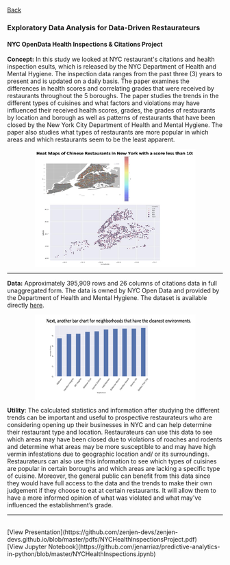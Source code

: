 [Back](https://zenjen-devs.github.io)

### Exploratory Data Analysis for Data-Driven Restaurateurs
#### NYC OpenData Health Inspections & Citations Project

**Concept:** In this study we looked at NYC restaurant's citations and health inspection esults, which is released by the NYC Department of Health and Mental Hygiene. The inspection data ranges from the past three (3) years to present and is updated on a daily basis. The paper examines the differences in health scores and correlating grades that were received by restaurants throughout the 5 boroughs. 
  The paper studies the trends in the different types of cuisines and what factors and violations may have influenced their received health scores, grades, the grades of restaurants by location and borough as well as patterns of restaurants that have been closed by the New York City Department of Health and Mental Hygiene. The paper also studies what types of restaurants are more popular in which areas and which restaurants seem to be the least apparent.

<p align="center">
<img align="center" src="images/nychealthinspectiondata1.png?raw=true" height="275" width="375"/>
  </p>

---

**Data:** Approximately 395,909 rows and 26 columns of citations data in full unaggregated form. The data is owned by NYC Open Data and provided by the Department of Health and Mental Hygiene. The dataset is available directly [here](https://data.cityofnewyork.us/Health/DOHMH-New-York-City-Restaurant-Inspection-Results/43nn-pn8j/data).

<p align="center">
<img align="center" src="images/nychealthinspectiondata2.png?raw=true" height="200" width="375"/>
  </p>

**Utility**: The calculated statistics and information after studying the different trends can be important and useful to prospective restaurateurs who are considering opening up their businesses in NYC and can help determine their restaurant type and location. Restaurateurs can use this data to see which areas may have been closed due to violations of roaches and rodents and determine what areas may be more susceptible to and may have high vermin infestations due to geographic location and/ or its surroundings. 
  Restaurateurs can also use this information to see which types of cuisines are popular in certain boroughs and which areas are lacking a specific type of cuisine. Moreover, the general public can benefit from this data since they would have full access to the data and the trends to make their own judgement if they choose to eat at certain restaurants. It will allow them to have a more informed opinion of what was violated and what may've influenced the establishment’s grade.
<br>


---

<br>
[View Presentation](https://github.com/zenjen-devs/zenjen-devs.github.io/blob/master/pdfs/NYCHealthInspectionsProject.pdf)
<br>
[View Jupyter Notebook](https://github.com/jenarriaz/predictive-analytics-in-python/blob/master/NYCHealthInspections.ipynb)
